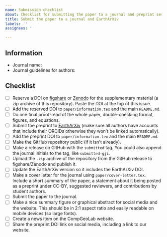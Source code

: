 ```yaml
---
name: Submission checklist
about: Checklist for submitting the paper to a journal and preprint server
title: Submit the paper to a journal and EarthArXiv
labels: ''
assignees: ''

---
```


## Information

<!--
Keep important URLs and other useful information so they can be easily found if
needed. Remember that this issue will be publicly available, don't put
sensitive data, private links or tokens.
-->

- Journal name:
- Journal guidelines for authors:

## Checklist

- [ ] Reserve a DOI on [figshare](https://figshare.com/) or [Zenodo](https://zenodo.org/) for the supplementary material (a zip archive of this repository). Paste the DOI at the top of this issue.
- [ ] Add the reserved DOI to `paper/information.tex` and the main `README.md`.
- [ ] Do one final proof-read of the whole paper, double-checking format, figures, and equations.
- [ ] Submit the preprint to [EarthArXiv](https://eartharxiv.org/) (make sure
  all authors have accounts that include their ORCIDs otherwise they won't be
  linked automatically).
- [ ] Add the preprint DOI to `paper/information.tex` and the main `README.md`.
- [ ] Make the GitHub repository public (if it isn't already).
- [ ] Make a release on GitHub with the `submitted` tag. You could also append
  the journal initials to the tag, like `submitted-gji`.
- [ ] Upload the `.zip` archive of the repository from the GitHub release to figshare/Zenodo and publish it.
- [ ] Update the EarthArXiv version so it includes the EarthArXiv DOI.
- [ ] Make a cover letter for the journal using `paper/cover-letter.tex`. Include a short summary of the paper, a statement about it being posted as a preprint under CC-BY, suggested reviewers, and contributions by student authors.
- [ ] Submit the paper to the journal.
- [ ] Make a nice summary figure or graphical abstract for social media and the website. This should be in 2:1 aspect ratio and easily readable on mobile devices (so large fonts).
- [ ] Create a news item on the CompGeoLab website.
- [ ] Share the preprint DOI link on social media, including a link to our website.
